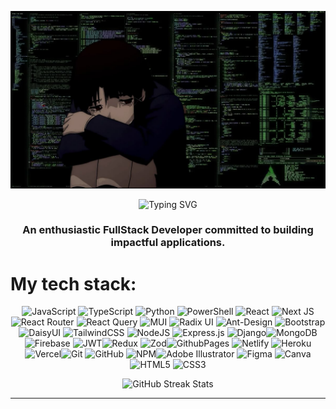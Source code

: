  ![logo](https://github.com/mohammadrizvy/mohammadrizvy/blob/main/066fa2cb37aa563522fa6c1f0760d172.jpg)
<p align="center">
  <img src="https://readme-typing-svg.herokuapp.com?font=Fira+Code&pause=1000&width=435&lines=FullStack+Developer;JavaScript+%7C+TypeScript+%7C+Python;React+%7C+Next.js+%7C+Node.js;Always+Learning+New+Things" alt="Typing SVG" />
</p>
<h3 align="center">An enthusiastic FullStack Developer committed to building impactful applications.</h3>

# My tech stack:
<p align="center">
  <img src="https://img.shields.io/badge/javascript-%23323330.svg?style=for-the-badge&logo=javascript&logoColor=%23F7DF1E" alt="JavaScript"> <img src="https://img.shields.io/badge/typescript-%23007ACC.svg?style=for-the-badge&logo=typescript&logoColor=white" alt="TypeScript"> <img src="https://img.shields.io/badge/python-3670A0?style=for-the-badge&logo=python&logoColor=ffdd54" alt="Python"> <img src="https://img.shields.io/badge/PowerShell-%235391FE.svg?style=for-the-badge&logo=powershell&logoColor=white" alt="PowerShell">
  <img src="https://img.shields.io/badge/react-%2320232a.svg?style=for-the-badge&logo=react&logoColor=%2361DAFB" alt="React"> <img src="https://img.shields.io/badge/Next-black?style=for-the-badge&logo=next.js&logoColor=white" alt="Next JS"> <img src="https://img.shields.io/badge/React_Router-CA4245?style=for-the-badge&logo=react-router&logoColor=white" alt="React Router"> <img src="https://img.shields.io/badge/-React%20Query-FF4154?style=for-the-badge&logo=react%20query&logoColor=white" alt="React Query"> <img src="https://img.shields.io/badge/MUI-%230081CB.svg?style=for-the-badge&logo=mui&logoColor=white" alt="MUI"> <img src="https://img.shields.io/badge/radix%20ui-161618.svg?style=for-the-badge&logo=radix-ui&logoColor=white" alt="Radix UI"> <img src="https://img.shields.io/badge/-AntDesign-%230170FE?style=for-the-badge&logo=ant-design&logoColor=white" alt="Ant-Design"> <img src="https://img.shields.io/badge/bootstrap-%238511FA.svg?style=for-the-badge&logo=bootstrap&logoColor=white" alt="Bootstrap"> <img src="https://img.shields.io/badge/daisyui-5A0EF8?style=for-the-badge&logo=daisyui&logoColor=white" alt="DaisyUI"> <img src="https://img.shields.io/badge/tailwindcss-%2338B2AC.svg?style=for-the-badge&logo=tailwind-css&logoColor=white" alt="TailwindCSS">
  <img src="https://img.shields.io/badge/node.js-6DA55F?style=for-the-badge&logo=node.js&logoColor=white" alt="NodeJS"> <img src="https://img.shields.io/badge/express.js-%23404d59.svg?style=for-the-badge&logo=express&logoColor=%2361DAFB" alt="Express.js"> <img src="https://img.shields.io/badge/django-%23092E20.svg?style=for-the-badge&logo=django&logoColor=white" alt="Django"><img src="https://img.shields.io/badge/MongoDB-%234ea94b.svg?style=for-the-badge&logo=mongodb&logoColor=white" alt="MongoDB"> <img src="https://img.shields.io/badge/firebase-%23039BE5.svg?style=for-the-badge&logo=firebase" alt="Firebase"> <img src="https://img.shields.io/badge/JWT-black?style=for-the-badge&logo=JSON%20web%20tokens" alt="JWT"><img src="https://img.shields.io/badge/redux-%23593d88.svg?style=for-the-badge&logo=redux&logoColor=white" alt="Redux"> <img src="https://img.shields.io/badge/zod-%233068b7.svg?style=for-the-badge&logo=zod&logoColor=white" alt="Zod"><img src="https://img.shields.io/badge/github%20pages-121013?style=for-the-badge&logo=github&logoColor=white" alt="GithubPages"> <img src="https://img.shields.io/badge/netlify-%23000000.svg?style=for-the-badge&logo=netlify&logoColor=#00C7B7" alt="Netlify"> <img src="https://img.shields.io/badge/heroku-%23430098.svg?style=for-the-badge&logo=heroku&logoColor=white" alt="Heroku"> <img src="https://img.shields.io/badge/vercel-%23000000.svg?style=for-the-badge&logo=vercel&logoColor=white" alt="Vercel"><img src="https://img.shields.io/badge/git-%23F05033.svg?style=for-the-badge&logo=git&logoColor=white" alt="Git"> <img src="https://img.shields.io/badge/github-%23121011.svg?style=for-the-badge&logo=github&logoColor=white" alt="GitHub"> <img src="https://img.shields.io/badge/NPM-%23CB3837.svg?style=for-the-badge&logo=npm&logoColor=white" alt="NPM"><img src="https://img.shields.io/badge/adobe%20illustrator-%23FF9A00.svg?style=for-the-badge&logo=adobe%20illustrator&logoColor=white" alt="Adobe Illustrator"> <img src="https://img.shields.io/badge/figma-%23F24E1E.svg?style=for-the-badge&logo=figma&logoColor=white" alt="Figma"> <img src="https://img.shields.io/badge/Canva-%2300C4CC.svg?style=for-the-badge&logo=Canva&logoColor=white" alt="Canva"><img src="https://img.shields.io/badge/html5-%23E34F26.svg?style=for-the-badge&logo=html5&logoColor=white" alt="HTML5"> <img src="https://img.shields.io/badge/css3-%231572B6.svg?style=for-the-badge&logo=css3&logoColor=white" alt="CSS3">
  
</p>


<div align="center">
  <img src="https://nirzak-streak-stats.vercel.app/?user=mohammadrizvy&theme=dark&hide_border=true" alt="GitHub Streak Stats"/>
</div>




---



<!-- Proudly created with GPRM ( https://gprm.itsvg.in ) -->
